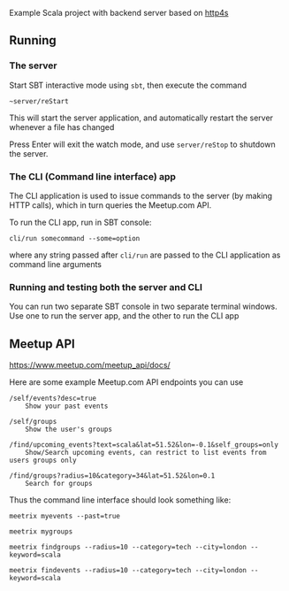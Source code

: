 Example Scala project with backend server based on [http4s](http://http4s.org/)

## Running

### The server

Start SBT interactive mode using `sbt`, then execute the command

```
~server/reStart
```

This will start the server application, and automatically restart the server whenever a file has changed

Press Enter will exit the watch mode, and use `server/reStop` to shutdown the server.

### The CLI (Command line interface) app

The CLI application is used to issue commands to the server (by making HTTP calls), which in turn queries the Meetup.com API.

To run the CLI app, run in SBT console:

```
cli/run somecommand --some=option
```

where any string passed after `cli/run` are passed to the CLI application as command line arguments


### Running and testing both the server and CLI

You can run two separate SBT console in two separate terminal windows. 
Use one to run the server app, and the other to run the CLI app

## Meetup API

https://www.meetup.com/meetup_api/docs/

Here are some example Meetup.com API endpoints you can use

```
/self/events?desc=true
    Show your past events
    
/self/groups
    Show the user's groups

/find/upcoming_events?text=scala&lat=51.52&lon=-0.1&self_groups=only
    Show/Search upcoming events, can restrict to list events from users groups only
    
/find/groups?radius=10&category=34&lat=51.52&lon=0.1
    Search for groups
```

Thus the command line interface should look something like:

```
meetrix myevents --past=true

meetrix mygroups

meetrix findgroups --radius=10 --category=tech --city=london --keyword=scala

meetrix findevents --radius=10 --category=tech --city=london --keyword=scala
```
